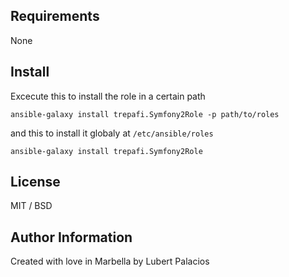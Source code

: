 ## Requirements
None


## Install
Excecute this to install the role in a certain path
```
ansible-galaxy install trepafi.Symfony2Role -p path/to/roles
```

and this to install it globaly at  `/etc/ansible/roles`
```
ansible-galaxy install trepafi.Symfony2Role
```

## License
MIT / BSD

## Author Information
Created with love in Marbella by Lubert Palacios
